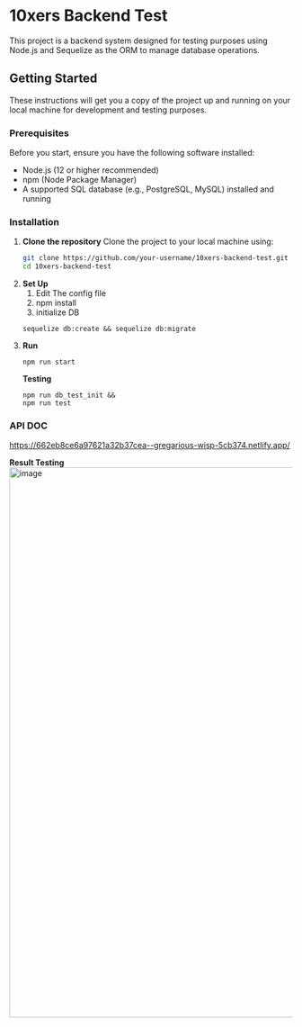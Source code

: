 # 10xers Backend Test

This project is a backend system designed for testing purposes using Node.js and Sequelize as the ORM to manage database operations.

## Getting Started

These instructions will get you a copy of the project up and running on your local machine for development and testing purposes.

### Prerequisites

Before you start, ensure you have the following software installed:

- Node.js (12 or higher recommended)
- npm (Node Package Manager)
- A supported SQL database (e.g., PostgreSQL, MySQL) installed and running

### Installation

1. **Clone the repository**
   Clone the project to your local machine using:
   ```bash
   git clone https://github.com/your-username/10xers-backend-test.git
   cd 10xers-backend-test
   ```
2. **Set Up**
   1. Edit The config file
   2. npm install
   3. initialize DB
   ```
   sequelize db:create && sequelize db:migrate
   ```
3. **Run**
   ```
   npm run start
   ```
   **Testing**
   ```
   npm run db_test_init &&
   npm run test
   ```


### API DOC
https://662eb8ce6a97621a32b37cea--gregarious-wisp-5cb374.netlify.app/

**Result Testing**
<img width="978" alt="image" src="https://github.com/dziunincode69/10xers-backend-test/assets/55616294/ecc48a20-94c1-4460-b96e-2780efce1cbc">

